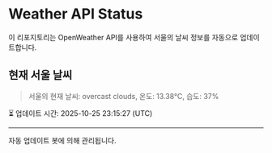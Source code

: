 
# Weather API Status

이 리포지토리는 OpenWeather API를 사용하여 서울의 날씨 정보를 자동으로 업데이트합니다.

## 현재 서울 날씨
> 서울의 현재 날씨: overcast clouds, 온도: 13.38°C, 습도: 37%

⏳ 업데이트 시간: 2025-10-25 23:15:27 (UTC)

---
자동 업데이트 봇에 의해 관리됩니다.
